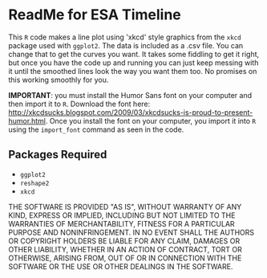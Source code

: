 ReadMe for ESA Timeline
========================================================

This ``R`` code makes a line plot using 'xkcd' style graphics from the ``xkcd`` package used with ``ggplot2``. The data is included as a .csv file. You can change that to get the curves you want. It takes some fiddling to get it right, but once you have the code up and running you can just keep messing with it until the smoothed lines look the way you want them too. No promises on this working smoothly for you.

**IMPORTANT**: you must install the Humor Sans font on your computer and then import it to ``R``. Download the font here: http://xkcdsucks.blogspot.com/2009/03/xkcdsucks-is-proud-to-present-humor.html. Once you install the font on your computer, you import it into ``R`` using the ``import_font`` command as seen in the code.

Packages Required
-------------------------------------
* ``ggplot2``
* ``reshape2``
* ``xkcd``


THE SOFTWARE IS PROVIDED "AS IS", WITHOUT WARRANTY OF ANY KIND, EXPRESS OR
IMPLIED, INCLUDING BUT NOT LIMITED TO THE WARRANTIES OF MERCHANTABILITY,
FITNESS FOR A PARTICULAR PURPOSE AND NONINFRINGEMENT. IN NO EVENT SHALL THE
AUTHORS OR COPYRIGHT HOLDERS BE LIABLE FOR ANY CLAIM, DAMAGES OR OTHER
LIABILITY, WHETHER IN AN ACTION OF CONTRACT, TORT OR OTHERWISE, ARISING FROM,
OUT OF OR IN CONNECTION WITH THE SOFTWARE OR THE USE OR OTHER DEALINGS IN
THE SOFTWARE.
